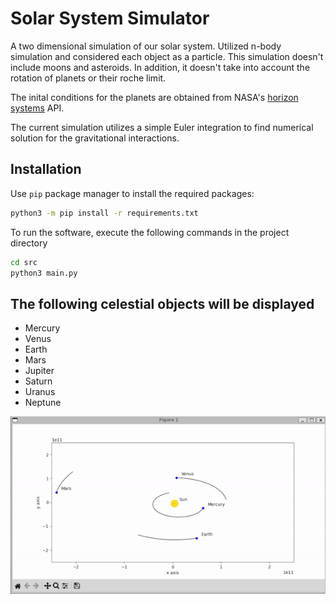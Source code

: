 
# Solar System Simulator
A two dimensional simulation of our solar system. Utilized n-body simulation and considered each object as a particle. This simulation doesn't include moons and asteroids. In addition, it doesn't take into account the rotation of planets or their roche limit.

The inital conditions for the planets are obtained from NASA's [horizon systems](https://ssd-api.jpl.nasa.gov/doc/horizons.html) API.

The current simulation utilizes a simple Euler integration to find numerical solution for the gravitational interactions.

## Installation

Use `pip` package manager to install the required packages:

```bash
python3 -m pip install -r requirements.txt
```
To run the software, execute the following commands in the project directory

```bash
cd src
python3 main.py
```

## The following celestial objects will be displayed
- Mercury
- Venus
- Earth
- Mars
- Jupiter
- Saturn
- Uranus
- Neptune
<p align="center">
 <img src="./demo.gif"
</p>